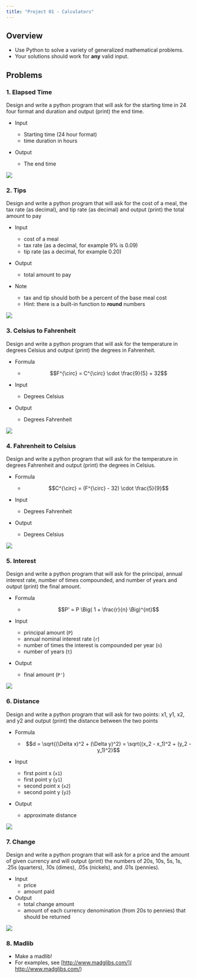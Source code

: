 ```yaml
---
title: "Project 01 - Calculators"
---
```


## Overview

- Use Python to solve a variety of generalized mathematical problems.
- Your solutions should work for **any** valid input.

## Problems

### 1. Elapsed Time

Design and write a python program that will ask for the starting time in 24 four format and
duration and output (print) the end time.

- Input
  - Starting time (24 hour format)
  - time duration in hours

- Output
  - The end time

![](/images/cp1/unit-02/time-demo.gif)

### 2. Tips

Design and write a python program that will ask for the cost of a meal,
the tax rate (as decimal), and tip rate (as decimal) and output (print) the total amount to pay

- Input
    - cost of a meal
    - tax rate (as a decimal, for example 9% is 0.09)
    - tip rate (as a decimal, for example 0.20)

- Output
    - total amount to pay
- Note
    - tax and tip should both be a percent of the base meal cost
    - Hint: there is a built-in function to **round** numbers

![](/images/cp1/unit-02/tips-demo.gif)

### 3. Celsius to Fahrenheit

Design and write a python program that will ask for the temperature in degrees Celsius and
output (print) the degrees in Fahrenheit.

- Formula

    - $$F^{\circ} = C^{\circ} \cdot \frac{9}{5} + 32$$

- Input
  - Degrees Celsius
- Output
  - Degrees Fahrenheit

![](/images/cp1/unit-02/ctof-demo.gif)


### 4. Fahrenheit to Celsius

Design and write a python program that will ask for the temperature in degrees
Fahrenheit and output (print) the degrees in Celsius.

- Formula
  - $$C^{\circ} = (F^{\circ} - 32) \cdot \frac{5}{9}$$

- Input
    - Degrees Fahrenheit
- Output
  - Degrees Celsius

![](/images/cp1/unit-02/ftoc-demo.gif)

### 5. Interest

Design and write a python program that will ask for the principal, annual interest rate,
number of times compounded, and number of years and output (print) the final amount.

- Formula

    - $$P' = P \Big( 1 + \frac{r}{n} \Big)^{nt}$$

- Input
    - principal amount (```P```)
    - annual nominal interest rate (```r```)
    - number of times the interest is compounded per year (```n```)
    - number of years (```t```)
- Output
    - final amount (```P'```)

![](/images/cp1/unit-02/interest-demo.gif)

### 6. Distance

Design and write a python program that will ask for two points: x1, y1, x2, and y2 and
output (print) the distance between the two points

- Formula

    - $$d = \sqrt{(\Delta x)^2 + (\Delta y)^2} = \sqrt{(x_2 - x_1)^2 + (y_2 - y_1)^2}$$

- Input
    - first point x (```x1```)
    - first point y (```y1```)
    - second point x (```x2```)
    - second point y (```y2```)
- Output
    - approximate distance

![](/images/cp1/unit-02/distance-demo.gif)

### 7. Change

Design and write a python program that will ask for a price and the amount of given
currency and will output (print) the numbers of 20s, 10s, 5s, 1s, .25s (quarters),
.10s (dimes), .05s (nickels), and .01s (pennies).

- Input
    - price
    - amount paid
- Output
    - total change amount
    - amount of each currency denomination (from 20s to pennies) that should be returned

![](/images/cp1/unit-02/change-demo.gif)


### 8. Madlib

- Make a madlib!
- For examples, see [http://www.madglibs.com/]( http://www.madglibs.com/)

<script type="text/javascript" src="https://cdnjs.cloudflare.com/ajax/libs/mathjax/2.7.1/MathJax.js?config=TeX-AMS-MML_HTMLorMML">
</script>

<script>
MathJax.Hub.Config({
    jax: ["input/TeX","output/HTML-CSS"],
    displayAlign: "left"
});
</script>
